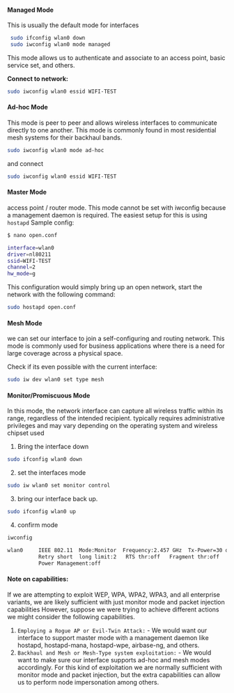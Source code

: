 #### Managed Mode
This is usually the default mode for interfaces
```bash
 sudo ifconfig wlan0 down
 sudo iwconfig wlan0 mode managed
```
This mode allows us to authenticate and associate to an access point, basic service set, and others.

**Connect to network:**

```bash
sudo iwconfig wlan0 essid WIFI-TEST
```

#### Ad-hoc Mode

 This mode is peer to peer and allows wireless interfaces to communicate directly to one another. This mode is commonly found in most residential mesh systems for their backhaul bands.
 ```bash
 sudo iwconfig wlan0 mode ad-hoc
```
and connect
```bash
sudo iwconfig wlan0 essid WIFI-TEST
```

#### Master Mode

access point / router mode. This mode cannot be set with iwconfig because a management daemon is required. The easiest setup for this is using `hostapd`
Sample config:
```bash
$ nano open.conf
```
```bash
interface=wlan0
driver=nl80211
ssid=WIFI-TEST
channel=2
hw_mode=g
```
This configuration would simply bring up an open network, start the network with the following command: 
```bash
sudo hostapd open.conf
```

#### Mesh Mode
we can set our interface to join a self-configuring and routing network. This mode is commonly used for business applications where there is a need for large coverage across a physical space. 

Check if its even possible with the current interface:
```bash
sudo iw dev wlan0 set type mesh
```

#### Monitor/Promiscuous Mode

In this mode, the network interface can capture all wireless traffic within its range, regardless of the intended recipient. 
typically requires administrative privileges and may vary depending on the operating system and wireless chipset used

1. Bring the interface down

```bash
sudo ifconfig wlan0 down
```

2. set the interfaces mode

```bash
sudo iw wlan0 set monitor control
```

3. bring our interface back up.

```bash
sudo ifconfig wlan0 up
```

4. confirm mode

```bash
iwconfig

wlan0     IEEE 802.11  Mode:Monitor  Frequency:2.457 GHz  Tx-Power=30 dBm   
          Retry short  long limit:2   RTS thr:off   Fragment thr:off
          Power Management:off
```


#### Note on capabilities:

 If we are attempting to exploit WEP, WPA, WPA2, WPA3, and all enterprise variants, we are likely sufficient with just monitor mode and packet injection capabilities However, suppose we were trying to achieve different actions we might consider the following capabilities.

1. `Employing a Rogue AP or Evil-Twin Attack:` - We would want our interface to support master mode with a management daemon like hostapd, hostapd-mana, hostapd-wpe, airbase-ng, and others.
2. `Backhaul and Mesh or Mesh-Type system exploitation:` - We would want to make sure our interface supports ad-hoc and mesh modes accordingly. For this kind of exploitation we are normally sufficient with monitor mode and packet injection, but the extra capabilities can allow us to perform node impersonation among others.


